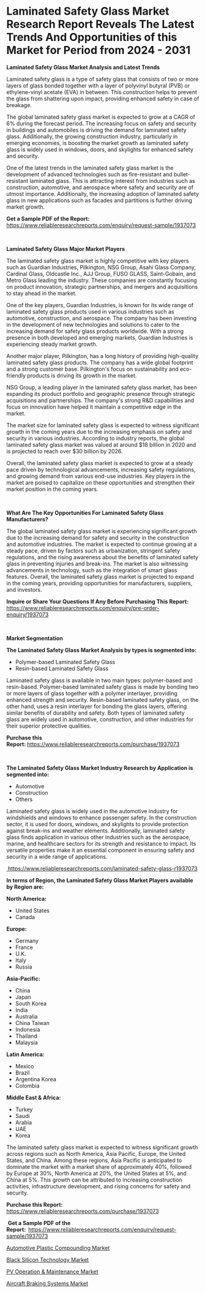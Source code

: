 <p><h1>Laminated Safety Glass Market Research Report Reveals The Latest Trends And Opportunities of this Market for Period from 2024 - 2031</h1></p><p><strong>Laminated Safety Glass Market Analysis and Latest Trends</strong></p>
<p><p>Laminated safety glass is a type of safety glass that consists of two or more layers of glass bonded together with a layer of polyvinyl butyral (PVB) or ethylene-vinyl acetate (EVA) in between. This construction helps to prevent the glass from shattering upon impact, providing enhanced safety in case of breakage.</p><p>The global laminated safety glass market is expected to grow at a CAGR of 6% during the forecast period. The increasing focus on safety and security in buildings and automobiles is driving the demand for laminated safety glass. Additionally, the growing construction industry, particularly in emerging economies, is boosting the market growth as laminated safety glass is widely used in windows, doors, and skylights for enhanced safety and security.</p><p>One of the latest trends in the laminated safety glass market is the development of advanced technologies such as fire-resistant and bullet-resistant laminated glass. This is attracting interest from industries such as construction, automotive, and aerospace where safety and security are of utmost importance. Additionally, the increasing adoption of laminated safety glass in new applications such as facades and partitions is further driving market growth.</p></p>
<p><strong>Get a Sample PDF of the Report:&nbsp;</strong> <a href="https://www.reliableresearchreports.com/enquiry/request-sample/1937073">https://www.reliableresearchreports.com/enquiry/request-sample/1937073</a></p>
<p>&nbsp;</p>
<p><strong>Laminated Safety Glass Major Market Players</strong></p>
<p><p>The laminated safety glass market is highly competitive with key players such as Guardian Industries, Pilkington, NSG Group, Asahi Glass Company, Cardinal Glass, Oldcastle Inc., AJJ Group, FUSO GLASS, Saint-Gobain, and Metro Glass leading the industry. These companies are constantly focusing on product innovation, strategic partnerships, and mergers and acquisitions to stay ahead in the market.</p><p>One of the key players, Guardian Industries, is known for its wide range of laminated safety glass products used in various industries such as automotive, construction, and aerospace. The company has been investing in the development of new technologies and solutions to cater to the increasing demand for safety glass products worldwide. With a strong presence in both developed and emerging markets, Guardian Industries is experiencing steady market growth.</p><p>Another major player, Pilkington, has a long history of providing high-quality laminated safety glass products. The company has a wide global footprint and a strong customer base. Pilkington's focus on sustainability and eco-friendly products is driving its growth in the market.</p><p>NSG Group, a leading player in the laminated safety glass market, has been expanding its product portfolio and geographic presence through strategic acquisitions and partnerships. The company's strong R&D capabilities and focus on innovation have helped it maintain a competitive edge in the market.</p><p>The market size for laminated safety glass is expected to witness significant growth in the coming years due to the increasing emphasis on safety and security in various industries. According to industry reports, the global laminated safety glass market was valued at around $18 billion in 2020 and is projected to reach over $30 billion by 2026.</p><p>Overall, the laminated safety glass market is expected to grow at a steady pace driven by technological advancements, increasing safety regulations, and growing demand from various end-use industries. Key players in the market are poised to capitalize on these opportunities and strengthen their market position in the coming years.</p></p>
<p>&nbsp;</p>
<p><strong>What Are The Key Opportunities For Laminated Safety Glass Manufacturers?</strong></p>
<p><p>The global laminated safety glass market is experiencing significant growth due to the increasing demand for safety and security in the construction and automotive industries. The market is expected to continue growing at a steady pace, driven by factors such as urbanization, stringent safety regulations, and the rising awareness about the benefits of laminated safety glass in preventing injuries and break-ins. The market is also witnessing advancements in technology, such as the integration of smart glass features. Overall, the laminated safety glass market is projected to expand in the coming years, providing opportunities for manufacturers, suppliers, and investors.</p></p>
<p><strong>Inquire or Share Your Questions If Any Before Purchasing This Report:</strong> <a href="https://www.reliableresearchreports.com/enquiry/pre-order-enquiry/1937073">https://www.reliableresearchreports.com/enquiry/pre-order-enquiry/1937073</a></p>
<p>&nbsp;</p>
<p><strong>Market Segmentation</strong></p>
<p><strong>The Laminated Safety Glass Market Analysis by types is segmented into:</strong></p>
<p><ul><li>Polymer-based Laminated Safety Glass</li><li>Resin-based Laminated Safety Glass</li></ul></p>
<p><p>Laminated safety glass is available in two main types: polymer-based and resin-based. Polymer-based laminated safety glass is made by bonding two or more layers of glass together with a polymer interlayer, providing enhanced strength and security. Resin-based laminated safety glass, on the other hand, uses a resin interlayer for bonding the glass layers, offering similar benefits of durability and safety. Both types of laminated safety glass are widely used in automotive, construction, and other industries for their superior protective qualities.</p></p>
<p><strong>Purchase this Report:&nbsp;</strong><a href="https://www.reliableresearchreports.com/purchase/1937073">https://www.reliableresearchreports.com/purchase/1937073</a></p>
<p>&nbsp;</p>
<p><strong>The Laminated Safety Glass Market Industry Research by Application is segmented into:</strong></p>
<p><ul><li>Automotive</li><li>Construction</li><li>Others</li></ul></p>
<p><p>Laminated safety glass is widely used in the automotive industry for windshields and windows to enhance passenger safety. In the construction sector, it is used for doors, windows, and skylights to provide protection against break-ins and weather elements. Additionally, laminated safety glass finds application in various other industries such as the aerospace, marine, and healthcare sectors for its strength and resistance to impact. Its versatile properties make it an essential component in ensuring safety and security in a wide range of applications.</p></p>
<p><a href="https://www.reliableresearchreports.com/laminated-safety-glass-r1937073">&nbsp;https://www.reliableresearchreports.com/laminated-safety-glass-r1937073</a></p>
<p><strong>In terms of Region, the Laminated Safety Glass Market Players available by Region are:</strong></p>
<p>
    <p> <strong> North America: </strong>
        <ul>
            <li>United States</li>
            <li>Canada</li>
        </ul>
        </p> 
    <p> <strong> Europe: </strong>
        <ul>
            <li>Germany</li>
            <li>France</li>
            <li>U.K.</li>
            <li>Italy</li>
            <li>Russia</li>
        </ul>
        </p> 
    <p> <strong> Asia-Pacific: </strong>
        <ul>
            <li>China</li>
            <li>Japan</li>
            <li>South Korea</li>
            <li>India</li>
            <li>Australia</li>
            <li>China Taiwan</li>
            <li>Indonesia</li>
            <li>Thailand</li>
            <li>Malaysia</li>
        </ul>
        </p> 
    <p> <strong> Latin America: </strong>
        <ul>
            <li>Mexico</li>
            <li>Brazil</li>
            <li>Argentina Korea</li>
            <li>Colombia</li>
        </ul>
        </p> 
    <p> <strong> Middle East & Africa: </strong>
        <ul>
            <li>Turkey</li>
            <li>Saudi</li>
            <li>Arabia</li>
            <li>UAE</li>
            <li>Korea</li>
        </ul>
    </p>
    </p>
<p><p>The laminated safety glass market is expected to witness significant growth across regions such as North America, Asia Pacific, Europe, the United States, and China. Among these regions, Asia Pacific is anticipated to dominate the market with a market share of approximately 40%, followed by Europe at 30%, North America at 20%, the United States at 5%, and China at 5%. This growth can be attributed to increasing construction activities, infrastructure development, and rising concerns for safety and security.</p></p>
<p><strong>Purchase this Report: </strong><a href="https://www.reliableresearchreports.com/purchase/1937073">https://www.reliableresearchreports.com/purchase/1937073</a></p>
<p>&nbsp;<strong>Get a Sample PDF of the Report:&nbsp;&nbsp;</strong><a href="https://www.reliableresearchreports.com/enquiry/request-sample/1937073">https://www.reliableresearchreports.com/enquiry/request-sample/1937073</a></p>
<p><strong></strong></p>
<p><p><a href="https://medium.com/@kimwalker1923/market-forecast-global-automotive-plastic-compounding-trends-and-impact-analysis-2024-2031-by-ed99cfa1961d">Automotive Plastic Compounding Market</a></p><p><a href="https://github.com/Christopherorp895/Market-Research-Report-List-1/blob/main/black-silicon-technology-market.md">Black Silicon Technology Market</a></p><p><a href="https://github.com/amayrani15moore/Market-Research-Report-List-1/blob/main/pv-operation-maintenance-market.md">PV Operation & Maintenance Market</a></p><p><a href="https://medium.com/@daleaams71/global-aircraft-braking-systems-market-status-2024-2031-and-forecast-by-region-product-end-d5096f90e04d">Aircraft Braking Systems Market</a></p></p>